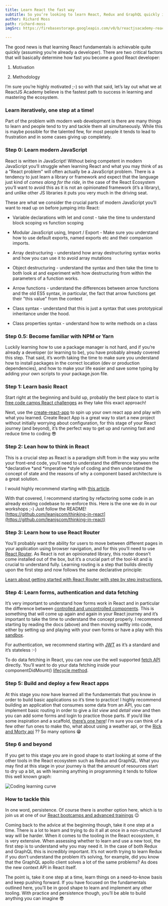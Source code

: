 ```yaml
---
title: Learn React the fast way
subtitle: So you’re looking to learn React, Redux and GraphQL quickly in order to become a sought after front-end engineer?
author: Richard Moss
path: richard-moss
imgSrc: https://firebasestorage.googleapis.com/v0/b/reactjsacademy-react.appspot.com/o/team%2Frichard.png?alt=media

---
```


The good news is that learning React fundamentals is achievable quite quickly (assuming you’re already a developer). There are two critical factors that will basically determine how fast you become a good React developer:

1. Motivation

2. Methodology

I’m sure you’re highly motivated ;-) so with that said, let’s lay out what we at ReactJS Academy believe is the fastest path to success in learning and mastering the ecosystem.

### Learn iteratively, one step at a time!

Part of the problem with modern web development is there are many things to learn and people tend to try and tackle them all simultaneously. While this is maybe possible for the talented few, for most people it tends to lead to frustration and in some cases giving up completely.

### Step 0: Learn modern JavaScript

React is written in JavaScript! Without being competent in modern JavaScript you’ll struggle when learning React and what you may think of as a "React problem" will often actually be a JavaScript problem. There is a tendency to just learn a library or framework and expect that the language just kind of _comes along for the ride_, in the case of the React Ecosystem you’ll want to avoid this as it is not an opinionated framework (it’s a library), and unlike other JS libraries it puts you very much in the driving seat.

These are what we consider the crucial parts of modern JavaScript you’ll want to read up on before jumping into React:

- Variable declarations with let and const - take the time to understand block scoping vs function scoping

- Modular JavaScript using, Import / Export - Make sure you understand how to use default exports, named exports etc and their companion imports.

- Array destructuring - understand how array destructuring syntax works and how you can use it to avoid array mutations

- Object destructuring - understand the syntax and then take the time to both look at and experiment with how destructuring from within the parameters of a function works.

- Arrow functions - understand the differences between arrow functions and the old ES5 syntax, in particular, the fact that arrow functions get their "this value" from the context

- Class syntax - understand that this is just a syntax that uses prototypical inheritance under the hood.

- Class properties syntax - understand how to write methods on a class

### Step 0.5: Become familiar with NPM or Yarn

Luckily learning how to use a package manager is not hard, and if you’re already a developer (or learning to be), you have probably already covered this step. That said, it’s worth taking the time to make sure you understand how to install packages in the correct location (dev or production dependencies), and how to make your life easier and save some typing by adding your own scripts to your package.json file.

### Step 1: Learn basic React

Start right at the beginning and build up, probably the best place to start is [free code camps React challenges](https://learn.freecodecamp.org/front-end-libraries/react/) as they take this exact approach!

Next, use the [create-react-app](https://github.com/facebook/create-react-app) to spin up your own react app and play with what you learned. Create React App is a great way to start a new project without initially worrying about configuration, for this stage of your React journey (and beyond), it’s the perfect way to get up and running fast and reduce time to coding 😎

### Step 2: Lean how to think in React

This is a crucial step as React is a paradigm shift from in the way you write your front-end code, you’ll need to understand the difference between the *declarative *and *imperative *style of coding and then understand the concept of state and the reasons of why a component based
architecture is a great solution.

I would highly recommend starting with [this article](https://medium.com/leanjs/introduction-to-react-3000e9cbcd26).

With that covered, I recommend starting by refactoring some code in an already existing codebase to re-enforce this. Here is the one we do in our workshops ;-) Just follow the README! [https://github.com/leanjscom/thinking-in-react](https://github.com/leanjscom/thinking-in-react)

### Step 3: Learn how to use React Router

You’ll probably want the ability for users to move between different pages in your application using browser navigation, and for this you’ll need to use [React Router](https://reacttraining.com/react-router/core/guides/philosophy). As React is not an opinionated library, this router doesn’t come installed out of the box, but it’s a crucial part of the tool-kit and is crucial to understand fully. Learning routing is a step that builds directly upon the first step and now follows the same declarative principle:

[Learn about getting started with React Router with step by step instructions.](https://medium.com/leanjs/declarative-routing-with-react-router-v4-7419c198e93f)

### Step 4: Learn forms, authentication and data fetching

It’s very important to understand how forms work in React and in particular the difference between [controlled and uncontrolled components](https://reactjs.org/docs/uncontrolled-components.html). This is something that will come up again and again in your React journey and it’s important to take the time to understand the concept properly. I recommend starting by reading the docs (above) and then moving swiftly into code, either by setting up and playing with your own forms or have a play with this [sandbox](https://codesandbox.io/s/rj58p6v6n4).

For authentication, we recommend starting with [JWT](https://jwt.io/) as it’s a standard and it’s stateless :-)

To do data fetching in React, you can now use the well supported [fetch API](https://developer.mozilla.org/en-US/docs/Web/API/Fetch_API) directly. You’ll want to do your data fetching inside your componentDidMount() [lifecycle method](https://reactjs.org/docs/state-and-lifecycle.html).

### Step 5: Build and deploy a few React apps

At this stage you now have learned all the fundamentals that you know in order to build basic applications so it’s time to practice! I highly recommend building an application that consumes some data from an API, you can implement basic routing in order to give a _list view_ and _detail view_ and then you can add some forms and login to practice those parts. If you’d like some inspiration and a scaffold, [there’s one here](https://github.com/leanjscom/fb-messenger/tree/recap1)! I’m sure you can think of a few other fun ones to make tho, what about using a weather api, or the [Rick and Morty api](https://rickandmortyapi.com/) ?? So many options 😁

### Step 6 and beyond

If you get to this stage you are in good shape to start looking at some of the other tools in the React ecosystem such as Redux and GraphQL. What you may find at this stage in your journey is that the amount of resources start to dry up a bit, as with learning anything in programming it tends to follow this well known graph:

![Coding learning curve](https://firebasestorage.googleapis.com/v0/b/reactjsacademy-react.appspot.com/o/blog%20post%20images%2Fcoding_learning_curve.png?alt=media)

### How to tackle this

In one word, persistence. Of course there is another option here, which is to join us at one of our [React bootcamps and advanced trainings](https://reactjs.academy/react-redux-graphql-bootcamp/) 😉

Coming back to the advice at the beginning though, take it one step at a time. There is a lot to learn and trying to do it all at once in a non-structured way will be harder. When it comes to the tooling in the React ecosystem, it is very extensive. When assessing whether to learn and use a new tool, the first step is to understand why you may need it. In the case of both Redux and GraphQL this is incredibly important. It’s not worth trying to learn Redux if you don’t understand the problem it’s solving, for example, did you know that the GraphQL apollo client solves a lot of the same problems? As does the new context API in React itself.

The point is, take it one step at a time, learn things on a need-to-know basis and keep pushing forward. If you have focused on the fundamentals outlined here, you’ll be in good shape to learn and implement any other tooling. With practice and persistence though, you’ll be able to build anything you can imagine 😎
